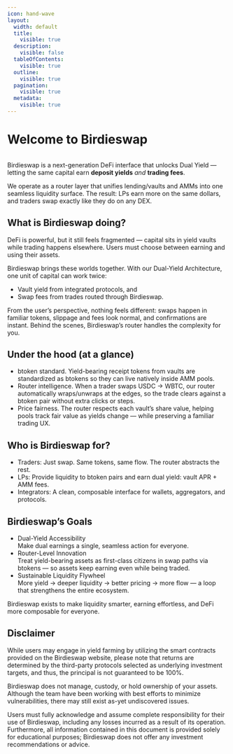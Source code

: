 ```yaml
---
icon: hand-wave
layout:
  width: default
  title:
    visible: true
  description:
    visible: false
  tableOfContents:
    visible: true
  outline:
    visible: true
  pagination:
    visible: true
  metadata:
    visible: true
---
```


# Welcome to Birdieswap

<figure><img src=".gitbook/assets/Birdieswap_Intro (1).png" alt=""><figcaption></figcaption></figure>

Birdieswap is a next-generation DeFi interface that unlocks Dual Yield — letting the same capital earn **deposit yields** _and_ **trading fees**.

We operate as a router layer that unifies lending/vaults and AMMs into one seamless liquidity surface. The result: LPs earn more on the same dollars, and traders swap exactly like they do on any DEX.

## What is Birdieswap doing?

DeFi is powerful, but it still feels fragmented — capital sits in yield vaults while trading happens elsewhere. Users must choose between earning and using their assets.

Birdieswap brings these worlds together. With our Dual-Yield Architecture, one unit of capital can work twice:

* Vault yield from integrated protocols, and
* Swap fees from trades routed through Birdieswap.

From the user’s perspective, nothing feels different: swaps happen in familiar tokens, slippage and fees look normal, and confirmations are instant. Behind the scenes, Birdieswap’s router handles the complexity for you.

## Under the hood (at a glance)

* btoken standard. Yield-bearing receipt tokens from vaults are standardized as btokens so they can live natively inside AMM pools.
* Router intelligence. When a trader swaps USDC → WBTC, our router automatically wraps/unwraps at the edges, so the trade clears against a btoken pair without extra clicks or steps.
* Price fairness. The router respects each vault’s share value, helping pools track fair value as yields change — while preserving a familiar trading UX.

## Who is Birdieswap for?

* Traders: Just swap. Same tokens, same flow. The router abstracts the rest.
* LPs: Provide liquidity to btoken pairs and earn dual yield: vault APR + AMM fees.
* Integrators: A clean, composable interface for wallets, aggregators, and protocols.

## Birdieswap’s Goals

* Dual-Yield Accessibility\
  Make dual earnings a single, seamless action for everyone.
* Router-Level Innovation\
  Treat yield-bearing assets as first-class citizens in swap paths via btokens — so assets keep earning even while being traded.
* Sustainable Liquidity Flywheel\
  More yield → deeper liquidity → better pricing → more flow — a loop that strengthens the entire ecosystem.



Birdieswap exists to make liquidity smarter, earning effortless, and DeFi more composable for everyone.

## Disclaimer

While users may engage in yield farming by utilizing the smart contracts provided on the Birdieswap website, please note that returns are determined by the third-party protocols selected as underlying investment targets, and thus, the principal is not guaranteed to be 100%.

Birdieswap does not manage, custody, or hold ownership of your assets. Although the team have been working with best efforts to minimize vulnerabilities, there may still exist as-yet undiscovered issues.

Users must fully acknowledge and assume complete responsibility for their use of Birdieswap, including any losses incurred as a result of its operation. Furthermore, all information contained in this document is provided solely for educational purposes; Birdieswap does not offer any investment recommendations or advice.
